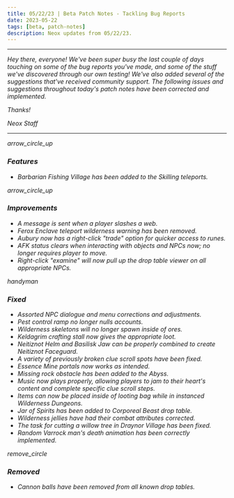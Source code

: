 ```yaml
---
title: 05/22/23 | Beta Patch Notes - Tackling Bug Reports
date: 2023-05-22
tags: [beta, patch-notes]
description: Neox updates from 05/22/23.
---
```


***
<em>Hey there, everyone! We've been super busy the last couple of days touching on some of the bug reports you've made, and some of the stuff we've discovered through our own testing! We've also added several of the suggestions that've received community support. The following issues and suggestions throughout today's patch notes have been corrected and implemented.

<em>Thanks!

<em>Neox Staff<br>

***

<div class="spacer-large"></div>
<div class="changes-body">
    <div class="changes-body changes-row features">
        <div class="changes-row-header">
            <span class="icon">
                <span class="material-symbols-outlined">arrow_circle_up</span>
            </span>
            <h3>Features</h3>
        </div>
    </div>
</div>
<div class="spacer-small"></div>

- Barbarian Fishing Village has been added to the Skilling teleports.

<div class="spacer-medium"></div>
<div class="changes-body">
    <div class="changes-body changes-row improvements">
        <div class="changes-row-header">
            <span class="icon">
                <span class="material-symbols-outlined">arrow_circle_up</span>
            </span>
            <h3>Improvements</h3>
        </div>
    </div>
</div>
<div class="spacer-small"></div>

- A message is sent when a player slashes a web.
- Ferox Enclave teleport wilderness warning has been removed.
- Aubury now has a right-click "trade" option for quicker access to runes.
- AFK status clears when interacting with objects and NPCs now; no longer requires player to move.
- Right-click "examine" will now pull up the drop table viewer on all appropriate NPCs.

<div class="spacer-medium"></div>
<div class="changes-body">
    <div class="changes-body changes-row fixed">
        <div class="changes-row-header">
            <span class="icon">
                <span class="material-symbols-outlined">handyman</span>
            </span>
            <h3>Fixed</h3>
        </div>
    </div>
</div>
<div class="spacer-small"></div>

- Assorted NPC dialogue and menu corrections and adjustments.
- Pest control ramp no longer nulls accounts.
- Wilderness skeletons will no longer spawn inside of ores.
- Keldagrim crafting stall now gives the appropriate loot.
- Neitiznot Helm and Basilisk Jaw can be properly combined to create Neitiznot Faceguard.
- A variety of previously broken clue scroll spots have been fixed.
- Essence Mine portals now works as intended.
- Missing rock obstacle has been added to the Abyss.
- Music now plays properly, allowing players to jam to their heart's content and complete specific clue scroll steps.
- Items can now be placed inside of looting bag while in instanced Wilderness Dungeons.
- Jar of Spirits has been added to Corporeal Beast drop table.
- Wilderness jellies have had their combat attributes corrected.
- The task for cutting a willow tree in Draynor Village has been fixed.
- Random Varrock man's death animation has been correctly implemented.

<div class="spacer-medium"></div>
<div class="changes-body">
    <div class="changes-body changes-row removed">
        <div class="changes-row-header">
            <span class="icon">
                <span class="material-symbols-outlined">remove_circle</span>
            </span>
            <h3>Removed</h3>
        </div>
    </div>
</div>
<div class="spacer-small"></div>

- Cannon balls have been removed from all known drop tables.

<div class="spacer-medium"></div>
<br><br>

